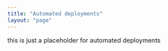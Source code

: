 ```yaml
---
title: "Automated deployments"
layout: "page"
---
```


this is just a placeholder for automated deployments
